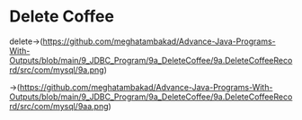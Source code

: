 # Delete Coffee

delete->(https://github.com/meghatambakad/Advance-Java-Programs-With-Outputs/blob/main/9_JDBC_Program/9a_DeleteCoffee/9a.DeleteCoffeeRecord/src/com/mysql/9a.png)

->(https://github.com/meghatambakad/Advance-Java-Programs-With-Outputs/blob/main/9_JDBC_Program/9a_DeleteCoffee/9a.DeleteCoffeeRecord/src/com/mysql/9aa.png)
